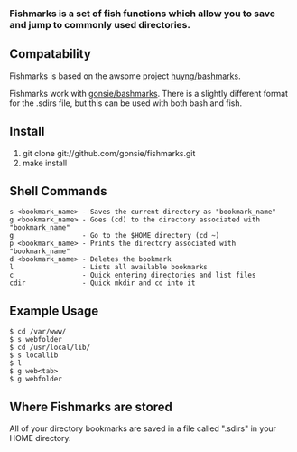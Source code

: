 ### Fishmarks is a set of fish functions which allow you to save and jump to commonly used directories. 

## Compatability

Fishmarks is based on the awsome project [huyng/bashmarks](http://www.huyng.com/projects/bashmarks/).

Fishmarks work with [gonsie/bashmarks](http://github.com/gonsie/bashmarks). There is a slightly different format for the .sdirs file, but this can be used with both bash and fish.

## Install

1. git clone git://github.com/gonsie/fishmarks.git
2. make install

## Shell Commands

    s <bookmark_name> - Saves the current directory as "bookmark_name"
    g <bookmark_name> - Goes (cd) to the directory associated with "bookmark_name"
    g                 - Go to the $HOME directory (cd ~)
    p <bookmark_name> - Prints the directory associated with "bookmark_name"
    d <bookmark_name> - Deletes the bookmark
    l                 - Lists all available bookmarks
    c                 - Quick entering directories and list files
    cdir              - Quick mkdir and cd into it
    
## Example Usage

    $ cd /var/www/
    $ s webfolder
    $ cd /usr/local/lib/
    $ s locallib
    $ l
    $ g web<tab>
    $ g webfolder

## Where Fishmarks are stored
    
All of your directory bookmarks are saved in a file called ".sdirs" in your HOME directory. 

